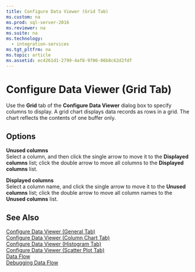 ```yaml
---
title: Configure Data Viewer (Grid Tab)
ms.custom: na
ms.prod: sql-server-2016
ms.reviewer: na
ms.suite: na
ms.technology: 
  - integration-services
ms.tgt_pltfrm: na
ms.topic: article
ms.assetid: ec4261d1-2799-4af8-9706-06b8c62d2fdf
---
```

# Configure Data Viewer (Grid Tab)
  Use the **Grid** tab of the **Configure Data Viewer** dialog box to specify columns to display. A grid chart displays data records as rows in a grid. The chart reflects the contents of one buffer only.  
  
## Options  
 **Unused columns**  
 Select a column, and then click the single arrow to move it to the **Displayed columns** list; click the double arrow to move all columns to the **Displayed columns** list.  
  
 **Displayed columns**  
 Select a column name, and click the single arrow to move it to the **Unused columns** list; click the double arrow to move all column names to the **Unused columns** list.  
  
## See Also  
 [Configure Data Viewer &#40;General Tab&#41;](../Topic/Configure%20Data%20Viewer%20\(General%20Tab\).md)   
 [Configure Data Viewer &#40;Column Chart Tab&#41;](../Topic/Configure%20Data%20Viewer%20\(Column%20Chart%20Tab\).md)   
 [Configure Data Viewer &#40;Histogram Tab&#41;](../Topic/Configure%20Data%20Viewer%20\(Histogram%20Tab\).md)   
 [Configure Data Viewer &#40;Scatter Plot Tab&#41;](../Topic/Configure%20Data%20Viewer%20\(Scatter%20Plot%20Tab\).md)   
 [Data Flow](../../Topics\TopicNameNotContainA/Data-Flow.md)   
 [Debugging Data Flow](../../Topics\TopicNameNotContainA/Debugging-Data-Flow.md)  
  
  